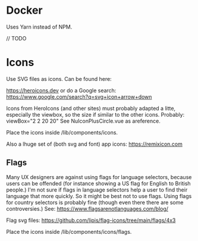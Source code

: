 # Docker

Uses Yarn instead of NPM.

// TODO


# Icons

Use SVG files as icons. Can be found here:

https://heroicons.dev
or do a Google search: https://www.google.com/search?q=svg+icon+arrow+down

Icons from HeroIcons (and other sites) must probably adapted a litte, especially the viewbox, so the size if similar to the other icons.
Probably: viewBox="2 2 20 20"
See NuIconPlusCircle.vue as areference.

Place the icons inside /lib/components/icons.

Also a lhuge set of (both svg and font) app icons:
https://remixicon.com

## Flags

Many UX designers are against using flags for language selectors, because users can be offended (for instance showing a US flag for English to British people.)
I'm not sure if flags in language selectors help a user to find their language that more quickly. So it might be best not to use flags.
Using flags for country selectors is probably fine (though even there there are some controversies.)
See: https://www.flagsarenotlanguages.com/blog/

Flag svg files:
https://github.com/lipis/flag-icons/tree/main/flags/4x3

Place the icons inside /lib/components/icons/flags.
